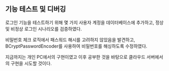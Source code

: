 ## 기능 테스트 및 디버깅


로그인 기능을 테스트하기 위해 몇 가지 사용자 계정을 데이터베이스에 추가하고, 정상 및 비정상 로그인 시나리오를 검증하였다.


비밀번호 체크 로직에서 패스워드 해시를 고려하지 않았음을 발견하고, BCryptPasswordEncoder를 사용하여 비밀번호를 해싱하도록 수정하였다.


지금까지는 개인 PC에서의 구현이였고 이후 공부한 것을 바탕으로 클라우드 서버에서의 구현을 시도할 것이다.